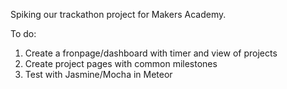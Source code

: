 Spiking our trackathon project for Makers Academy.

To do:
1. Create a fronpage/dashboard with timer and view of projects
2. Create project pages with common milestones
3. Test with Jasmine/Mocha in Meteor
